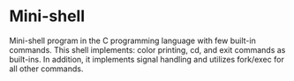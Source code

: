 # Mini-shell
Mini-shell program in the C programming language with few built-in commands. This shell implements: color printing, cd, and exit commands as built-ins. In addition, it implements signal handling and utilizes fork/exec for all other commands.
